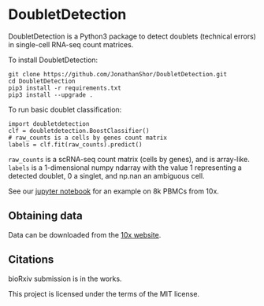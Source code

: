 # DoubletDetection

DoubletDetection is a Python3 package to detect doublets (technical errors) in single-cell RNA-seq count matrices.

To install DoubletDetection:

```
git clone https://github.com/JonathanShor/DoubletDetection.git
cd DoubletDetection
pip3 install -r requirements.txt
pip3 install --upgrade .
```

To run basic doublet classification:

```
import doubletdetection
clf = doubletdetection.BoostClassifier()
# raw_counts is a cells by genes count matrix
labels = clf.fit(raw_counts).predict()
```

`raw_counts` is a scRNA-seq count matrix (cells by genes), and is array-like. `labels` is a 1-dimensional numpy ndarray with the value 1 representing a detected doublet, 0 a singlet, and np.nan an ambiguous cell.

See our [jupyter notebook](https://nbviewer.jupyter.org/github/JonathanShor/DoubletDetection/blob/master/docs/PBMC_8k_vignette.ipynb) for an example on 8k PBMCs from 10x.

## Obtaining data
Data can be downloaded from the [10x website](https://support.10xgenomics.com/single-cell/datasets).


## Citations

bioRxiv submission is in the works.

This project is licensed under the terms of the MIT license.
